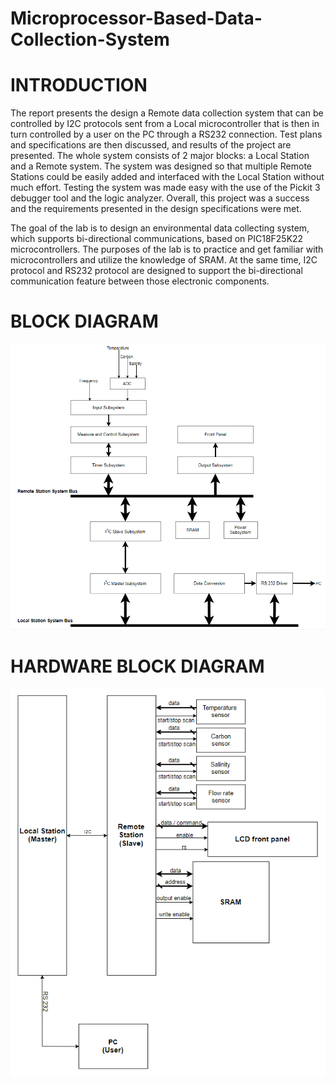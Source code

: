 # Microprocessor-Based-Data-Collection-System

# INTRODUCTION
The report presents the design a Remote data collection system that can be controlled by I2C protocols sent from a Local microcontroller that is then in turn controlled by a user on the PC through a RS232 connection. Test plans and specifications are then discussed, and results of the project are presented. The whole system consists of 2 major blocks: a Local Station and a Remote system. The system was designed so that multiple Remote Stations could be easily added and interfaced with the Local Station without much effort. Testing the system was made easy with the use of the Pickit 3 debugger tool and the logic analyzer. Overall, this project was a success and the requirements presented in the design specifications were met.

The goal of the lab is to design an environmental data collecting system, which supports bi-directional communications, based on PIC18F25K22 microcontrollers. The purposes of the lab is to practice and get familiar with microcontrollers and utilize the knowledge of SRAM. At the same time, I2C protocol and RS232 protocol are designed to support the bi-directional communication feature between those electronic components. 

# BLOCK DIAGRAM
![alt text](https://github.com/denjiv/Microprocessor-Based-Data-Collection-System/blob/master/station1&2.PNG?raw=true)

# HARDWARE BLOCK DIAGRAM
![alt text](https://github.com/denjiv/Microprocessor-Based-Data-Collection-System/blob/master/hardware.PNG?raw=true)
